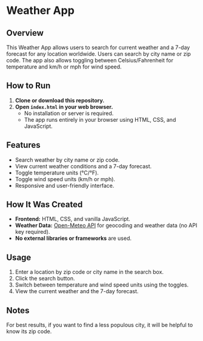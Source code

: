 # Weather App

## Overview

This Weather App allows users to search for current weather and a 7-day forecast for any location worldwide. 
Users can search by city name or zip code. The app also allows toggling between Celsius/Fahrenheit for temperature and km/h or mph for wind speed.

## How to Run

1. **Clone or download this repository.**
2. **Open `index.html` in your web browser.**
   - No installation or server is required.
   - The app runs entirely in your browser using HTML, CSS, and JavaScript.

## Features

- Search weather by city name or zip code.
- View current weather conditions and a 7-day forecast.
- Toggle temperature units (°C/°F).
- Toggle wind speed units (km/h or mph).
- Responsive and user-friendly interface.

## How It Was Created

- **Frontend:** HTML, CSS, and vanilla JavaScript.
- **Weather Data:** [Open-Meteo API](https://open-meteo.com/) for geocoding and weather data (no API key required).
- **No external libraries or frameworks** are used.

## Usage

1. Enter a location by zip code or city name in the search box.
2. Click the search button.
3. Switch between temperature and wind speed units using the toggles.
4. View the current weather and the 7-day forecast.

## Notes
For best results, if you want to find a less populous city, it will be helpful to know its zip code. 
